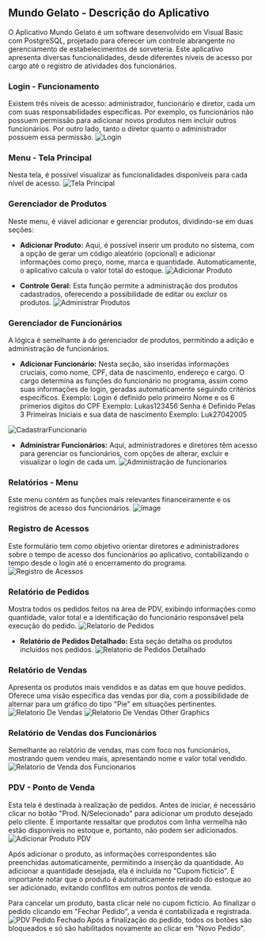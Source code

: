 ## Mundo Gelato - Descrição do Aplicativo

O Aplicativo Mundo Gelato é um software desenvolvido em Visual Basic com PostgreSQL, projetado para oferecer um controle abrangente no gerenciamento de estabelecimentos de sorveteria. Este aplicativo apresenta diversas funcionalidades, desde diferentes níveis de acesso por cargo até o registro de atividades dos funcionários.

### Login - Funcionamento

Existem três níveis de acesso: administrador, funcionário e diretor, cada um com suas responsabilidades específicas. Por exemplo, os funcionários não possuem permissão para adicionar novos produtos nem incluir outros funcionários. Por outro lado, tanto o diretor quanto o administrador possuem essa permissão.
![Login](https://github.com/LukasComK/MundoGelato/assets/70048434/80b09fa9-cc9f-47e0-8a3e-4eef2d2e60ac)

### Menu - Tela Principal

Nesta tela, é possível visualizar as funcionalidades disponíveis para cada nível de acesso.
![Tela Principal](https://github.com/LukasComK/MundoGelato/assets/70048434/0a9cacb7-7be4-47b6-8999-b67cc4356898)


### Gerenciador de Produtos

Neste menu, é viável adicionar e gerenciar produtos, dividindo-se em duas seções:

- **Adicionar Produto:** Aqui, é possível inserir um produto no sistema, com a opção de gerar um código aleatório (opcional) e adicionar informações como preço, nome, marca e quantidade. Automaticamente, o aplicativo calcula o valor total do estoque.
![Adicionar Produto](https://github.com/LukasComK/MundoGelato/assets/70048434/230f5674-37b0-49c4-a3c9-f4517d7402fd)


- **Controle Geral:** Esta função permite a administração dos produtos cadastrados, oferecendo a possibilidade de editar ou excluir os produtos.
![Administrar Produtos](https://github.com/LukasComK/MundoGelato/assets/70048434/7a1fcb55-b129-4abc-b3e0-8d00ddbea0dd)


### Gerenciador de Funcionários

A lógica é semelhante à do gerenciador de produtos, permitindo a adição e administração de funcionários.

- **Adicionar Funcionário:** Nesta seção, são inseridas informações cruciais, como nome, CPF, data de nascimento, endereço e cargo. O cargo determina as funções do funcionário no programa, assim como suas informações de login, geradas automaticamente seguindo critérios específicos.
Exemplo: Login é definido pelo primeiro Nome e os 6 primerios digitos do CPF Exemplo: Lukas123456
Senha é Definido Pelas 3 Primeiras Iniciais e sua data de nascimento Exemplo: Luk27042005

 ![CadastrarFuncionario](https://github.com/LukasComK/MundoGelato/assets/70048434/0f505710-6799-4643-992c-728cbb6d7b0e)


- **Administrar Funcionários:** Aqui, administradores e diretores têm acesso para gerenciar os funcionários, com opções de alterar, excluir e visualizar o login de cada um.
![Administração de funcionarios](https://github.com/LukasComK/MundoGelato/assets/70048434/4b4d902e-4611-4d8d-a562-7951d96259e1)


### Relatórios - Menu

Este menu contém as funções mais relevantes financeiramente e os registros de acesso dos funcionários.
![image](https://github.com/LukasComK/MundoGelato/assets/70048434/a3c18cac-8978-46da-9c2f-e21de6f3af6f)


### Registro de Acessos

Este formulário tem como objetivo orientar diretores e administradores sobre o tempo de acesso dos funcionários ao aplicativo, contabilizando o tempo desde o login até o encerramento do programa.
![Registro de Acessos](https://github.com/LukasComK/MundoGelato/assets/70048434/3ba7527c-edd2-42b0-abe9-30575efc1e7f)


### Relatório de Pedidos

Mostra todos os pedidos feitos na área de PDV, exibindo informações como quantidade, valor total e a identificação do funcionário responsável pela execução do pedido.
![Relatorio de Pedidos](https://github.com/LukasComK/MundoGelato/assets/70048434/3aa4832c-4970-48b3-a3e4-03ec6b596979)


- **Relatório de Pedidos Detalhado:** Esta seção detalha os produtos incluídos nos pedidos.
![Relatorio de Pedidos Detalhado](https://github.com/LukasComK/MundoGelato/assets/70048434/a3d9559e-1440-46b8-af68-fe7b83bd9956)


### Relatório de Vendas

Apresenta os produtos mais vendidos e as datas em que houve pedidos. Oferece uma visão específica das vendas por dia, com a possibilidade de alternar para um gráfico do tipo "Pie" em situações pertinentes.
![Relatorio De Vendas](https://github.com/LukasComK/MundoGelato/assets/70048434/07a96aa4-3824-4d59-822a-79491bc8e84e)
![Relatorio De Vendas Other Graphics](https://github.com/LukasComK/MundoGelato/assets/70048434/c5d93647-69d0-48cd-a4c8-fc94491cabf0)


### Relatório de Vendas dos Funcionários

Semelhante ao relatório de vendas, mas com foco nos funcionários, mostrando quem vendeu mais, apresentando nome e valor total vendido.
![Relatorio de Venda dos Funcionarios](https://github.com/LukasComK/MundoGelato/assets/70048434/6a335140-6c2d-4237-a089-0f56c53cc4a6)


### PDV - Ponto de Venda

Esta tela é destinada à realização de pedidos. Antes de iniciar, é necessário clicar no botão "Prod. N/Selecionado" para adicionar um produto desejado pelo cliente. É importante ressaltar que produtos com linha vermelha não estão disponíveis no estoque e, portanto, não podem ser adicionados.
![Adicionar Produto PDV](https://github.com/LukasComK/MundoGelato/assets/70048434/97355f4d-b2f4-4176-869e-e0ad25f23285)


Após adicionar o produto, as informações correspondentes são preenchidas automaticamente, permitindo a inserção da quantidade. Ao adicionar a quantidade desejada, ela é incluída no "Cupom fictício". É importante notar que o produto é automaticamente retirado do estoque ao ser adicionado, evitando conflitos em outros pontos de venda.

Para cancelar um produto, basta clicar nele no cupom fictício. Ao finalizar o pedido clicando em "Fechar Pedido", a venda é contabilizada e registrada.
![PDV Pedido Fechado](https://github.com/LukasComK/MundoGelato/assets/70048434/0746ce36-8041-4c28-a117-7e5a26820716)
Após a finalização do pedido, todos os botões são bloqueados e só são habilitados novamente ao clicar em "Novo Pedido".

